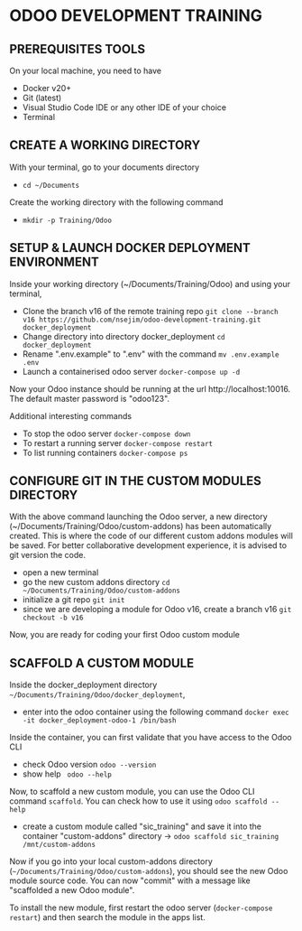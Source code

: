 # ODOO DEVELOPMENT TRAINING

## PREREQUISITES TOOLS

On your local machine, you need to have
- Docker v20+
- Git (latest)
- Visual Studio Code IDE or any other IDE of your choice
- Terminal

## CREATE A WORKING DIRECTORY

With your terminal, go to your documents directory
- `cd ~/Documents`

Create the working directory with the following command 
- `mkdir -p Training/Odoo`


## SETUP & LAUNCH DOCKER DEPLOYMENT ENVIRONMENT

Inside your working directory (~/Documents/Training/Odoo) and using your terminal,  
- Clone the branch v16 of the remote training repo  `git clone --branch v16 https://github.com/nsejim/odoo-development-training.git docker_deployment`
- Change directory into directory docker_deployment `cd docker_deployment`
- Rename ".env.example" to ".env" with the command  `mv .env.example .env`
- Launch a containerised odoo server   `docker-compose up -d`

Now your Odoo instance should be running at the url http://localhost:10016. 
The default master password is "odoo123".

Additional interesting commands
- To stop the odoo server `docker-compose down`
- To restart a running server `docker-compose restart`
- To list running containers `docker-compose ps`

## CONFIGURE GIT IN THE CUSTOM MODULES DIRECTORY

With the above command launching the Odoo server, a new directory (~/Documents/Training/Odoo/custom-addons) has been automatically created. This is where the code of our different custom addons modules will be saved. 
For better collaborative development experience, it is advised to git version the code. 

- open a new terminal
- go the new custom addons directory `cd ~/Documents/Training/Odoo/custom-addons`
- initialize a git repo `git init`
- since we are developing a module for Odoo v16, create a branch v16  `git checkout -b v16`

Now, you are ready for coding your first Odoo custom module

## SCAFFOLD A CUSTOM MODULE

Inside the docker_deployment directory  `~/Documents/Training/Odoo/docker_deployment`, 
- enter into the odoo container using the following command `docker exec -it docker_deployment-odoo-1 /bin/bash`

Inside the container, you can first validate that you have access to the Odoo CLI
- check Odoo version `odoo --version`
- show help ` odoo --help`

Now, to scaffold a new custom module, you can use the Odoo CLI command `scaffold`. 
You can check how to use it using `odoo scaffold --help`

- create a custom module called "sic_training" and save it into the container "custom-addons" directory -> `odoo scaffold sic_training /mnt/custom-addons`

Now if you go into your local custom-addons directory (`~/Documents/Training/Odoo/custom-addons`), you should see the new Odoo module source code. 
You can now "commit" with a message like "scaffolded a new Odoo module". 

To install the new module, first restart the odoo server (`docker-compose restart`) and then search the module in the apps list.
